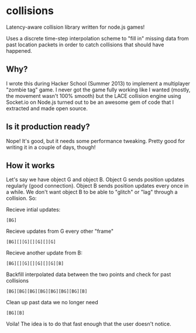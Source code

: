 collisions
==========

Latency-aware collision library written for node.js games!

Uses a discrete time-step interpolation scheme to "fill in" missing data from past location packets in order to catch collisions that should have happened.

Why?
--
I wrote this during Hacker School (Summer 2013) to implement a multiplayer "zombie tag" game. I never got the game fully working like I wanted (mostly, the movement wasn't 100% smooth) but the LACE collision engine using Socket.io on Node.js turned out to be an awesome gem of code that I extracted and made open source.

Is it production ready?
--

Nope! It's good, but it needs some performance tweaking. Pretty good for writing it in a couple of days, though!

How it works
--

Let's say we have object G and object B. Object G sends position updates regularly (good connection). Object B sends position updates every once in a while. We don't want object B to be able to "glitch" or "lag" through a collision. So:

Recieve intial updates:

    [BG]

Recieve updates from G every other "frame"

    [BG][][G][][G][][G]

Recieve another update from B:

    [BG][][G][][G][][G][B]

Backfill interpolated data between the two points and check for past collisions

    [BG][BG][BG][BG][BG][BG][BG][B]

Clean up past data we no longer need

    [BG][B]

Voila! The idea is to do that fast enough that the user doesn't notice.

